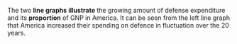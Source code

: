 The two **line graphs** **illustrate** the growing amount of defense expenditure and its **proportion** of GNP in America.
It can be seen from the left line graph that America increased their spending on defence in fluctuation over the 20 years.   
